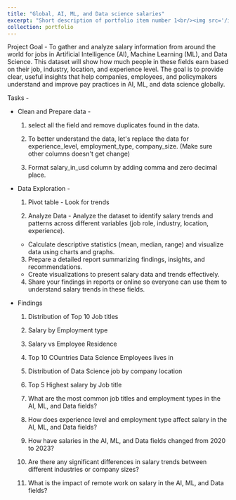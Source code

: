 ```yaml
---
title: "Global, AI, ML, and Data science salaries"
excerpt: "Short description of portfolio item number 1<br/><img src='/images/500x300.png'>"
collection: portfolio
---
```

Project Goal - 
To gather and analyze salary information from around the world for jobs in Artificial Intelligence (AI), Machine Learning (ML), and Data Science. This dataset will show how much people in these fields earn based on their job, industry, location, and experience level. The goal is to provide clear, useful insights that help companies, employees, and policymakers understand and improve pay practices in AI, ML, and data science globally.

Tasks - 
* Clean and Prepare data - 
    1) select all the field and remove duplicates found in the data.


    2) To better understand the data, let's replace the data for experience_level, employment_type, company_size. (Make sure other columns doesn't get change)


    3) Format salary_in_usd column by adding comma and zero decimal place.

* Data Exploration - 

    1) Pivot table - Look for trends 

    2) Analyze Data - Analyze the dataset to identify salary trends and patterns across different variables (job role, industry, location, experience).
    * Calculate descriptive statistics (mean, median, range) and visualize data using charts and graphs.

    3) Prepare a detailed report summarizing findings, insights, and recommendations.
    * Create visualizations to present salary data and trends effectively.

    4) Share your findings in reports or online so everyone can use them to understand salary trends in these fields.

* Findings
    1) Distribution of Top 10 Job titles

    2) Salary by Employment type

    3) Salary vs Employee Residence

    4) Top 10 COuntries Data Science Employees lives in

    5) Distribution of Data Science job by company location

    6) Top 5 Highest salary by Job title

    7) What are the most common job titles and employment types in the AI, ML, and Data fields?

    8) How does experience level and employment type affect salary in the AI, ML, and Data fields?

    9) How have salaries in the AI, ML, and Data fields changed from 2020 to 2023?

    10) Are there any significant differences in salary trends between different industries or company sizes?
    
    11) What is the impact of remote work on salary in the AI, ML, and Data fields?



